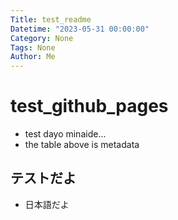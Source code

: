 ```yaml
---
Title: test_readme
Datetime: "2023-05-31 00:00:00"
Category: None
Tags: None
Author: Me
---
```

# test_github_pages

- test dayo minaide...
- the table above is metadata

## テストだよ
- 日本語だよ

